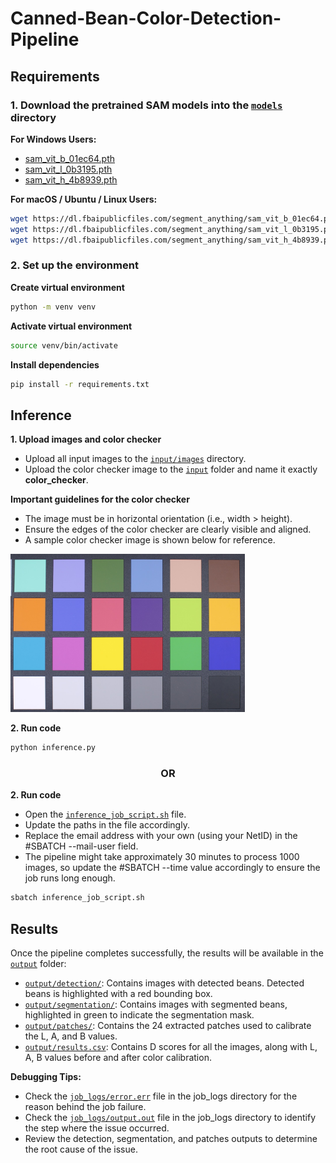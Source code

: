 # Canned-Bean-Color-Detection-Pipeline

## Requirements
### 1. Download the pretrained SAM models into the [`models`](./models/) directory
**For Windows Users:**
- [sam_vit_b_01ec64.pth](https://dl.fbaipublicfiles.com/segment_anything/sam_vit_b_01ec64.pth)
- [sam_vit_l_0b3195.pth](https://dl.fbaipublicfiles.com/segment_anything/sam_vit_l_0b3195.pth)
- [sam_vit_h_4b8939.pth](https://dl.fbaipublicfiles.com/segment_anything/sam_vit_h_4b8939.pth)

**For macOS / Ubuntu / Linux Users:**
```bash
wget https://dl.fbaipublicfiles.com/segment_anything/sam_vit_b_01ec64.pth
wget https://dl.fbaipublicfiles.com/segment_anything/sam_vit_l_0b3195.pth
wget https://dl.fbaipublicfiles.com/segment_anything/sam_vit_h_4b8939.pth
```

### 2. Set up the environment
**Create virtual environment**
```bash
python -m venv venv
```
**Activate virtual environment**
```bash
source venv/bin/activate
```
**Install dependencies**
```bash
pip install -r requirements.txt
```

## Inference
**1. Upload images and color checker**
* Upload all input images to the [`input/images`](./input/images) directory.
* Upload the color checker image to the [`input`](./input) folder and name it exactly **color_checker**.

**Important guidelines for the color checker**
* The image must be in horizontal orientation (i.e., width > height).
* Ensure the edges of the color checker are clearly visible and aligned.
* A sample color checker image is shown below for reference.
<img src="assets/color_checker.JPG" alt="Color Checker" width="375">

**2. Run code**
```python
python inference.py
```
<h3 align="center">OR</h3>

**2. Run code**
* Open the [`inference_job_script.sh`](inference_job_script.sh) file.
* Update the paths in the file accordingly.
* Replace the email address with your own (using your NetID) in the #SBATCH --mail-user field.
* The pipeline might take approximately 30 minutes to process 1000 images, so update the #SBATCH --time value accordingly to ensure the job runs long enough.

```bash
sbatch inference_job_script.sh
```

## Results
Once the pipeline completes successfully, the results will be available in the [`output`](output) folder:
- [`output/detection/`](./output/detection/): Contains images with detected beans. Detected beans is highlighted with a red bounding box.
- [`output/segmentation/`](./output/segmentation/): Contains images with segmented beans, highlighted in green to indicate the segmentation mask.
- [`output/patches/`](./output/patches/): Contains the 24 extracted patches used to calibrate the L, A, and B values.
- [`output/results.csv`](./output/results.csv): Contains D scores for all the images, along with L, A, B values before and after color calibration.

**Debugging Tips:**
* Check the [`job_logs/error.err`](./job_logs/error.err) file in the job_logs directory for the reason behind the job failure.
* Check the [`job_logs/output.out`](./job_logs/output.out) file in the job_logs directory to identify the step where the issue occurred.
* Review the detection, segmentation, and patches outputs to determine the root cause of the issue.